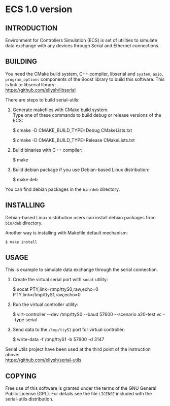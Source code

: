 ECS 1.0 version
===============

INTRODUCTION
------------

Environment for Controllers Simulation (ECS) is set of utilities to simulate data exchange with
any devices through Serial and Ethernet connections.

BUILDING
--------

You need the CMake build system, C++ compiler, libserial and `system`, `asio`, `program_options` components of the Boost library to build this software.
This is link to libserial library:<br/>
https://github.com/ellysh/libserial

There are steps to build serial-utils:

1. Generate makefiles with CMake build system.<br/>
Type one of these commands to build debug or release versions of the ECS:

    $ cmake -D CMAKE_BUILD_TYPE=Debug CMakeLists.txt

    $ cmake -D CMAKE_BUILD_TYPE=Release CMakeLists.txt

2. Build binaries with C++ compiler:

    $ make

3. Build debian package if you use Debian-based Linux distribution:

    $ make deb

You can find debian packages in the `bin/deb` directory.

INSTALLING
----------

Debian-based Linux distribution users can install debian packages from
`bin/deb` directory.

Another way is installing with Makefile default mechanism:

    $ make install

USAGE
-----

This is example to simulate data exchange through the serial connection.

1. Create the virtual serial port with `socat` utility:

    $ socat PTY,link=/tmp/ttyS0,raw,echo=0 PTY,link=/tmp/ttyS1,raw,echo=0

2. Run the virtual controller utility:

    $ virt-controller --dev /tmp/ttyS0 --baud 57600 --scenario a20-test.vc --type serial

3. Send data to the `/tmp/ttyS1` port for virtual controller:

    $ write-data -f /tmp/ttyS1 -b 57600 -d 3147

Serial Utils project have been used at the third point of the instruction above:<br/>
https://github.com/ellysh/serial-utils

COPYING
-------

Free use of this software is granted under the terms of the GNU General
Public License (GPL). For details see the file `LICENSE` included with the serial-utils distribution.
